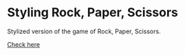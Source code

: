 # Styling Rock, Paper, Scissors

Stylized version of the game of Rock, Paper, Scissors.

[Check here](https://styling-rock-paper-scissors.netlify.app/)
